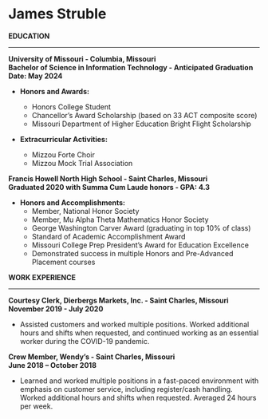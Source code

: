 # James Struble

**EDUCATION**
- - -
**University of Missouri - Columbia, Missouri  
Bachelor of Science in Information Technology - Anticipated Graduation Date: May 2024** 

* **Honors and Awards:**
  * Honors College Student
  * Chancellor’s Award Scholarship (based on 33 ACT composite score)
  * Missouri Department of Higher Education Bright Flight Scholarship
  
* **Extracurricular Activities:**
  * Mizzou Forte Choir
  * Mizzou Mock Trial Association

**Francis Howell North High School - Saint Charles, Missouri  
Graduated 2020 with Summa Cum Laude honors - GPA: 4.3**  

* **Honors and Accomplishments:**
  * Member, National Honor Society
  * Member, Mu Alpha Theta Mathematics Honor Society
  * George Washington Carver Award (graduating in top 10% of class)
  * Standard of Academic Accomplishment Award
  * Missouri College Prep President’s Award for Education Excellence
  * Demonstrated success in multiple Honors and Pre-Advanced Placement courses

**WORK EXPERIENCE**
- - -
**Courtesy Clerk, Dierbergs Markets, Inc. - Saint Charles, Missouri  
November 2019 - July 2020**
* Assisted customers and worked multiple positions. Worked additional hours and shifts when requested, and continued working as an essential worker during the COVID-19 pandemic.

**Crew Member, Wendy’s - Saint Charles, Missouri  
June 2018 – October 2018**
* Learned and worked multiple positions in a fast-paced environment with emphasis on customer service, including register/cash handling.  Worked additional hours and shifts when requested.  Averaged 24 hours per week.
